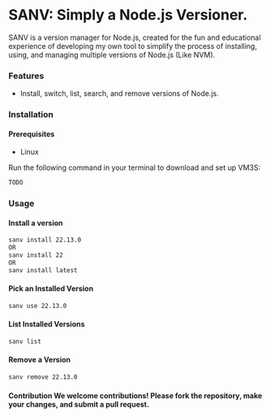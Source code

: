 # SANV: Simply a Node.js Versioner.

SANV is a version manager for Node.js, created for the fun and educational experience of developing my own tool to simplify the process of installing, using, and managing multiple versions of Node.js (Like NVM).

### Features 
- Install, switch, list, search, and remove versions of Node.js.

### Installation 
#### Prerequisites 
- Linux

Run the following command in your terminal to download and set up VM3S: 
```bash 
TODO
``` 

### Usage 
#### Install a version
```bash 
sanv install 22.13.0
OR
sanv install 22
OR
sanv install latest
``` 


#### Pick an Installed Version
```bash 
sanv use 22.13.0
``` 


#### List Installed Versions
```bash
sanv list
```


#### Remove a Version
```bash
sanv remove 22.13.0
``` 


#### Contribution We welcome contributions! Please fork the repository, make your changes, and submit a pull request. 
